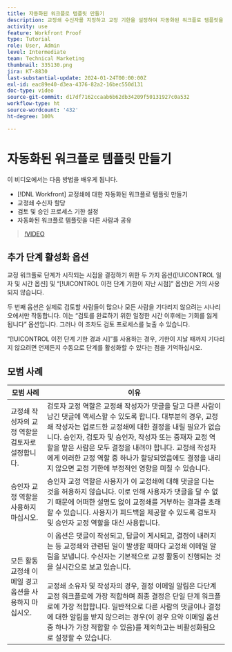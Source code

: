 ```yaml
---
title: 자동화된 워크플로 템플릿 만들기
description: 교정쇄 수신자를 지정하고 교정 기한을 설정하여 자동화된 워크플로 템플릿을 만드는 방법을 알아봅니다. 그런 다음 템플릿을 다른 사용자와 공유합니다.
activity: use
feature: Workfront Proof
type: Tutorial
role: User, Admin
level: Intermediate
team: Technical Marketing
thumbnail: 335130.png
jira: KT-8830
last-substantial-update: 2024-01-24T00:00:00Z
exl-id: eac89e40-d3ea-4376-82a2-16bec550d131
doc-type: video
source-git-commit: d17df7162ccaab6b62db34209f50131927c0a532
workflow-type: ht
source-wordcount: '432'
ht-degree: 100%

---
```


# 자동화된 워크플로 템플릿 만들기

이 비디오에서는 다음 방법을 배우게 됩니다.

* [!DNL  Workfront] 교정쇄에 대한 자동화된 워크플로 템플릿 만들기
* 교정쇄 수신자 할당
* 검토 및 승인 프로세스 기한 설정
* 자동화된 워크플로 템플릿을 다른 사람과 공유

>[!VIDEO](https://video.tv.adobe.com/v/3454258/?quality=12&learn=on&enablevpops&captions=kor)

## 추가 단계 활성화 옵션

교정 워크플로 단계가 시작되는 시점을 결정하기 위한 두 가지 옵션([!UICONTROL 일자 및 시간 옵션] 및 “[!UICONTROL 이전 단계 기한이 지난 시점]” 옵션)은 거의 사용되지 않습니다.

두 번째 옵션은 실제로 검토할 사람들이 많으나 모든 사람을 기다리지 않으려는 시나리오에서만 작동합니다. 이는 “검토를 완료하기 위한 일정한 시간 이후에는 기회를 잃게 됩니다” 옵션입니다. 그러나 이 조차도 검토 프로세스를 늦출 수 있습니다.

“[!UICONTROL 이전 단계 기한 경과 시]”를 사용하는 경우, 기한이 지날 때까지 기다리지 않으려면 언제든지 수동으로 단계를 활성화할 수 있다는 점을 기억하십시오.

## 모범 사례

| 모범 사례 | 이유 |
|---|---|
| 교정쇄 작성자의 교정 역할을 검토자로 설정합니다. | 검토자 교정 역할은 교정쇄 작성자가 댓글을 달고 다른 사람이 남긴 댓글에 액세스할 수 있도록 합니다. 대부분의 경우, 교정쇄 작성자는 업로드한 교정쇄에 대한 결정을 내릴 필요가 없습니다. 승인자, 검토자 및 승인자, 작성자 또는 중재자 교정 역할을 맡은 사람은 모두 결정을 내려야 합니다. 교정쇄 작성자에게 이러한 교정 역할 중 하나가 할당되었음에도 결정을 내리지 않으면 교정 기한에 부정적인 영향을 미칠 수 있습니다. |
| 승인자 교정 역할을 사용하지 마십시오. | 승인자 교정 역할은 사용자가 이 교정쇄에 대해 댓글을 다는 것을 허용하지 않습니다. 이로 인해 사용자가 댓글을 달 수 없기 때문에 어떠한 설명도 없이 교정쇄를 거부하는 결과를 초래할 수 있습니다. 사용자가 피드백을 제공할 수 있도록 검토자 및 승인자 교정 역할을 대신 사용합니다. |
| 모든 활동 교정쇄 이메일 경고 옵션을 사용하지 마십시오. | 이 옵션은 댓글이 작성되고, 답글이 게시되고, 결정이 내려지는 등 교정쇄와 관련된 일이 발생할 때마다 교정쇄 이메일 알림을 보냅니다. 수신자는 기본적으로 교정 활동이 진행되는 것을 실시간으로 보고 있습니다.<br><br>교정쇄 소유자 및 작성자의 경우, 결정 이메일 알림은 다단계 교정 워크플로에 가장 적합하며 최종 결정은 단일 단계 워크플로에 가장 적합합니다. 일반적으로 다른 사람의 댓글이나 결정에 대한 알림을 받지 않으려는 경우(이 경우 요약 이메일 옵션 중 하나가 가장 적합할 수 있음)를 제외하고는 비활성화됨으로 설정할 수 있습니다. |

